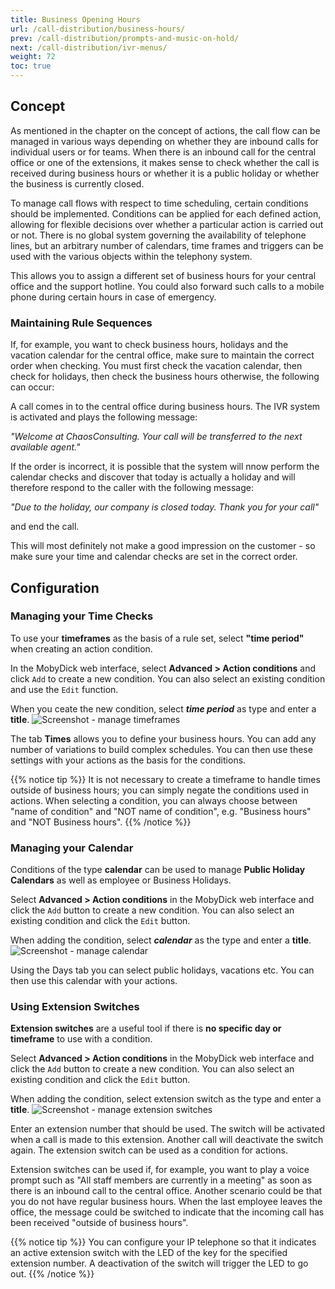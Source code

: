 ```yaml
---
title: Business Opening Hours
url: /call-distribution/business-hours/
prev: /call-distribution/prompts-and-music-on-hold/
next: /call-distribution/ivr-menus/
weight: 72
toc: true
---
```


## Concept

As mentioned in the chapter on the concept of actions, the call flow can be managed in various ways depending on whether they are inbound calls for individual users or for teams. When there is an inbound call for the central office or one of the extensions, it makes sense to check whether the call is received during business hours or whether it is a public holiday or whether the business is currently closed.

To manage call flows with respect to time scheduling, certain conditions should be implemented. Conditions can be applied for each defined action, allowing for flexible decisions over whether a particular action is carried out or not. There is no global system governing the availability of telephone lines, but an arbitrary number of calendars, time frames and triggers can be used with the various objects within the telephony system.

This allows you to assign a different set of business hours for your central office and the support hotline. You could also forward such calls to a mobile phone during certain hours in case of emergency.

### Maintaining Rule Sequences
If, for example, you want to check business hours, holidays and the vacation calendar for the central office, make sure to maintain the correct order when checking. You must first check the vacation calendar, then check for holidays, then check the business hours otherwise, the following can occur:

A call comes in to the central office during business hours. The IVR system is activated and plays the following message: 

*"Welcome at ChaosConsulting. Your call will be transferred to the next available agent."* 

If the order is incorrect, it is possible that the system will nnow perform the calendar checks and discover that today is actually a holiday and will therefore respond to the caller with the following message: 

*"Due to the holiday, our company is closed today. Thank you for your call"* 
 
and end the call.
 
This will most definitely not make a good impression on the customer - so make sure your time and calendar checks are set in the correct order.

## Configuration
### Managing your Time Checks

To use your **timeframes** as the basis of a rule set, select **"time period"** when creating an action condition.

In the MobyDick web interface, select **Advanced > Action conditions** and click `Add` to create a new condition. You can also select an existing condition and use the `Edit` function.

When you ceate the new condition, select ***time period*** as type and enter a **title**. 
![Screenshot - manage timeframes](../../images/condition_time.png?width=90% "manage timeframes")

The tab **Times** allows you to define your business hours. You can add any number of variations to build complex schedules. You can then use these settings with your actions as the basis for the conditions.

{{% notice tip %}}
It is not necessary to create a timeframe to handle times outside of business hours; you can simply negate the conditions used in actions. When selecting a condition, you can always choose between "name of condition" and "NOT name of condition", e.g. "Business hours" and "NOT Business hours".
{{% /notice %}}

### Managing your Calendar

Conditions of the type **calendar** can be used to manage **Public Holiday Calendars** as well as employee or Business Holidays.

Select **Advanced > Action conditions** in the MobyDick web interface and click the `Add` button to create a new condition. You can also select an existing condition and click the `Edit` button.

When adding the condition, select ***calendar*** as the type and enter a **title**.
![Screenshot - manage calendar](../../images/condition_calendar.png?width=90% "manage calendar")

Using the Days tab you can select public holidays, vacations etc. You can then use this calendar with your actions.

### Using Extension Switches

**Extension switches** are a useful tool if there is **no specific day or timeframe** to use with a condition.

Select **Advanced > Action conditions** in the MobyDick web interface and click the `Add` button to create a new condition. You can also select an existing condition and click the `Edit` button.

When adding the condition, select extension switch as the type and enter a **title**.
![Screenshot - manage extension switches](../../images/condition_switch.png?width=90% "manage extension switches")

Enter an extension number that should be used. The switch will be activated when a call is made to this extension. Another call will deactivate the switch again. The extension switch can be used as a condition for actions.

Extension switches can be used if, for example, you want to play a voice prompt such as "All staff members are currently in a meeting" as soon as there is an inbound call to the central office. Another scenario could be that you do not have regular business hours. When the last employee leaves the office, the message could be switched to indicate that the incoming call has been received "outside of business hours".

{{% notice tip %}}
You can configure your IP telephone so that it indicates an active extension switch with the LED of the key for the specified extension number. A deactivation of the switch will trigger the LED to go out.
{{% /notice %}}


